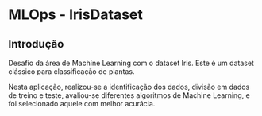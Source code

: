 # MLOps - IrisDataset

## Introdução
Desafio da área de Machine Learning com o dataset Iris.
Este é um dataset clássico para classificação de plantas.

Nesta aplicação, realizou-se a identificação dos dados, divisão em dados de treino e teste, avaliou-se diferentes algoritmos de Machine Learning, e foi selecionado aquele com melhor acurácia.


## 
